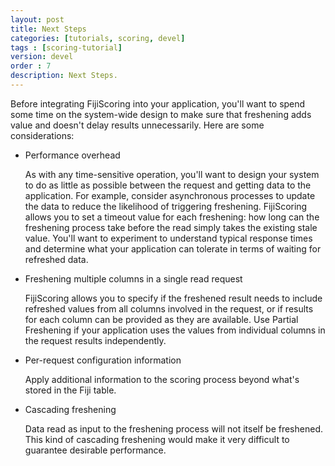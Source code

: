 ```yaml
---
layout: post
title: Next Steps
categories: [tutorials, scoring, devel]
tags : [scoring-tutorial]
version: devel
order : 7
description: Next Steps.
---
```

Before integrating FijiScoring into your application, you'll want to spend some time on
the system-wide design to make sure that freshening adds value and doesn't delay results
unnecessarily. Here are some considerations:

*   Performance overhead

    As with any time-sensitive operation, you'll want to design your system to do as
   little as possible between the request and getting data to the application.
   For example, consider asynchronous processes to update the data to reduce the
   likelihood of triggering freshening. FijiScoring allows you to set a timeout
   value for each freshening: how long can the freshening process take before the
   read simply takes the existing stale value. You'll want to experiment to understand typical
   response times and determine what your application can tolerate in terms of
   waiting for refreshed data.

*   Freshening multiple columns in a single read request

    FijiScoring allows you to specify if the freshened result needs to include refreshed
   values from all columns involved in the request, or if results for each column can be
   provided as they are available. Use Partial Freshening if your application uses the
   values from individual columns in the request results independently.

*   Per-request configuration information

    Apply additional information to the scoring process beyond what's stored in the
    Fiji table.

*   Cascading freshening

    Data read as input to the freshening process will not itself be freshened. This
    kind of cascading freshening would make it very difficult to guarantee desirable
    performance.